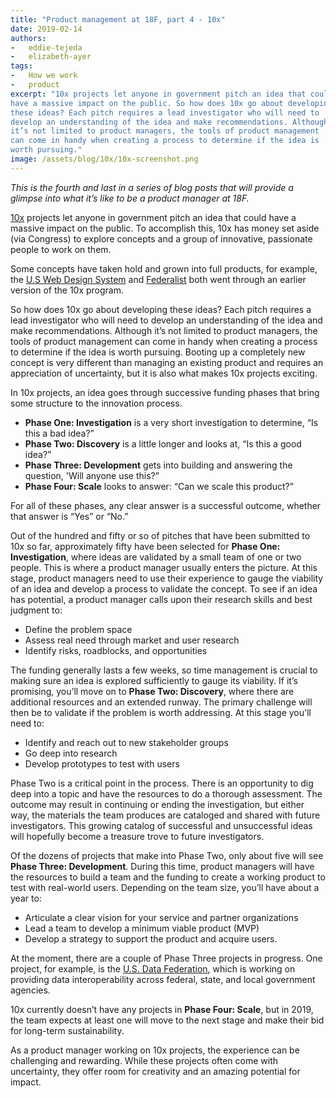 ```yaml
---
title: "Product management at 18F, part 4 - 10x"
date: 2019-02-14
authors:
-   eddie-tejeda
-   elizabeth-ayer
tags:
-   How we work
-   product
excerpt: "10x projects let anyone in government pitch an idea that could
have a massive impact on the public. So how does 10x go about developing
these ideas? Each pitch requires a lead investigator who will need to
develop an understanding of the idea and make recommendations. Although
it’s not limited to product managers, the tools of product management
can come in handy when creating a process to determine if the idea is
worth pursuing."
image: /assets/blog/10x/10x-screenshot.png
---
```


*This is the fourth and last in a series of blog posts that will provide
a glimpse into what it’s like to be a product manager at 18F.*

[10x](https://10x.gsa.gov/) projects let anyone in government pitch an
idea that could have a massive impact on the public. To accomplish this,
10x has money set aside (via Congress) to explore concepts and a group
of innovative, passionate people to work on them.

Some concepts have taken hold and grown into full products, for example,
the [U.S Web Design System](https://designsystem.digital.gov) and
[Federalist](http://federalist.18f.gov) both went through an earlier
version of the 10x program.

So how does 10x go about developing these ideas? Each pitch requires a
lead investigator who will need to develop an understanding of the idea
and make recommendations. Although it’s not limited to product managers,
the tools of product management can come in handy when creating a
process to determine if the idea is worth pursuing. Booting up a
completely new concept is very different than managing an existing
product and requires an appreciation of uncertainty, but it is also what
makes 10x projects exciting.

In 10x projects, an idea goes through successive funding phases that
bring some structure to the innovation process.

-   **Phase One: Investigation** is a very short investigation to determine, “Is this a bad idea?”
-   **Phase Two: Discovery** is a little longer and looks at, “Is this a good idea?”
-   **Phase Three: Development** gets into building and answering the question, 'Will anyone use this?”
-   **Phase Four: Scale** looks to answer: “Can we scale this product?”

For all of these phases, any clear answer is a successful outcome,
whether that answer is “Yes” or “No.”

Out of the hundred and fifty or so of pitches that have been submitted
to 10x so far, approximately fifty have been selected for **Phase One:
Investigation**, where ideas are validated by a small team of one or two
people. This is where a product manager usually enters the picture. At
this stage, product managers need to use their experience to gauge the
viability of an idea and develop a process to validate the concept. To
see if an idea has potential, a product manager calls upon their
research skills and best judgment to:

-   Define the problem space
-   Assess real need through market and user research
-   Identify risks, roadblocks, and opportunities

The funding generally lasts a few weeks, so time management is crucial
to making sure an idea is explored sufficiently to gauge its viability.
If it’s promising, you’ll move on to **Phase Two: Discovery**, where
there are additional resources and an extended runway. The primary
challenge will then be to validate if the problem is worth addressing.
At this stage you'll need to:

-   Identify and reach out to new stakeholder groups
-   Go deep into research
-   Develop prototypes to test with users

Phase Two is a critical point in the process. There is an opportunity to
dig deep into a topic and have the resources to do a thorough
assessment. The outcome may result in continuing or ending the
investigation, but either way, the materials the team produces are
cataloged and shared with future investigators. This growing catalog of
successful and unsuccessful ideas will hopefully become a treasure trove
to future investigators.

Of the dozens of projects that make into Phase Two, only about five will
see **Phase Three: Development**. During this time, product managers
will have the resources to build a team and the funding to create a
working product to test with real-world users. Depending on the team
size, you’ll have about a year to:

-   Articulate a clear vision for your service and partner organizations
-   Lead a team to develop a minimum viable product (MVP)
-   Develop a strategy to support the product and acquire users.

At the moment, there are a couple of Phase Three projects in progress.
One project, for example, is the [U.S. Data Federation](https://federation.data.gov), which is working on providing data interoperability across federal, state, and local government agencies.

10x currently doesn’t have any projects in **Phase Four: Scale**, but in
2019, the team expects at least one will move to the next stage and make
their bid for long-term sustainability.

As a product manager working on 10x projects, the experience can be
challenging and rewarding. While these projects often come with
uncertainty, they offer room for creativity and an amazing potential for
impact.
